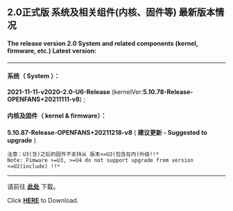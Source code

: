 ## 2.0正式版 系统及相关组件(内核、固件等) 最新版本情况

#### The release version 2.0 System and related components (kernel, firmware, etc.) Latest version:

---

#### 系统（ System ）：

**2021-11-11-v2020-2.0-U6-Release** (kernelVer:**5.10.78-Release-OPENFANS+20211111-v8**) ;

#### 内核及固件（ kernel & firmware）：

**5.10.87-Release-OPENFANS+20211218-v8** ( **建议更新 - Suggested to upgrade** )

```
注意：U3(含)之后的固件不支持从 版本<=U2(包含在内)升级!!*
Note: Fimware >=U3, >=U4 do not support upgrade from version <=U2(include) !!*
```
----

请前往 **[此处](./README_zh.md#6%E4%B8%8B%E8%BD%BD%E5%9C%B0%E5%9D%80)** 下载。

Click **[HERE](./README.md#6-download-links)** to Download.
